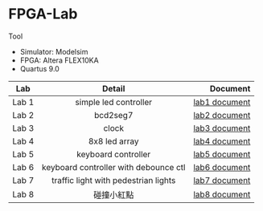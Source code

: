 # FPGA-Lab 
Tool
- Simulator: Modelsim
- FPGA: Altera FLEX10KA
- Quartus 9.0

|Lab|Detail|Document|
|:-:|:-:|-:|
|Lab 1|simple led controller|[lab1 document]()|
|Lab 2|bcd2seg7|[lab2 document]()|
|Lab 3|clock|[lab3 document]()|
|Lab 4|8x8 led array|[lab4 document]()|
|Lab 5|keyboard controller|[lab5 document]()|
|Lab 6|keyboard controller with debounce ctl|[lab6 document]()|
|Lab 7|traffic light with pedestrian lights|[lab7 document]()|
|Lab 8|碰撞小紅點|[lab8 document]()|
